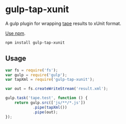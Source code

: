 # gulp-tap-xunit
A gulp plugin for wrapping [tape](https://github.com/substack/tape) results to xUnit format.

[Use npm](https://docs.npmjs.com/cli/install).

```sh
npm install gulp-tap-xunit
```

## Usage

```javascript
var fs = require('fs');
var gulp = require('gulp');
var tapXml = require('gulp-tap-xunit');

var out = fs.createWriteStream('result.xml');

gulp.task('tape.test', function () {
    return gulp.src(['js/**/*.js'])
            .pipe(tapXml())
            .pipe(out);
});
```
